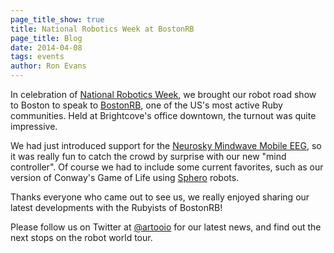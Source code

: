 ```yaml
---
page_title_show: true
title: National Robotics Week at BostonRB
page_title: Blog
date: 2014-04-08
tags: events
author: Ron Evans
---
```


In celebration of [National Robotics Week](http://nationalroboticsweek.org), we brought our robot road show to Boston to speak to [BostonRB](http://bostonrb.org/), one of the US's most active Ruby communities. Held at Brightcove's office downtown, the turnout was quite impressive.

We had just introduced support for the [Neurosky Mindwave Mobile EEG](http://store.neurosky.com/products/mindwave-mobile), so it was really fun to catch the crowd by surprise with our new "mind controller". Of course we had to include some current favorites, such as our version of Conway's Game of Life using [Sphero](hhttp://www.gosphero.com) robots.

Thanks everyone who came out to see us, we really enjoyed sharing our latest developments with the Rubyists of BostonRB!

Please follow us on Twitter at [@artooio](http://twitter.com/artooio) for our latest news, and find out the next stops on the robot world tour.
